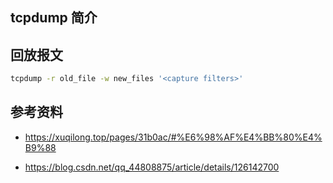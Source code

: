 ## tcpdump 简介

## 回放报文

```bash
tcpdump -r old_file -w new_files '<capture filters>'
```

## 参考资料

- <https://xuqilong.top/pages/31b0ac/#%E6%98%AF%E4%BB%80%E4%B9%88>

- <https://blog.csdn.net/qq_44808875/article/details/126142700>